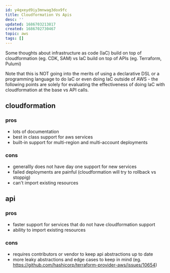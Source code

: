 ```yaml
---
id: y4qxeyd9iy3mnwag3dox9fc
title: Cloudformation Vs Apis
desc: ''
updated: 1686703213817
created: 1686702730467
topic: aws
tags: []
---
```


Some thoughts about infrastructure as code (IaC) build on top of cloudformation (eg. CDK, SAM) vs IaC build on top of APIs (eg. Terraform, Pulumi)

Note that this is NOT going into the merits of using a declarative DSL or a programming language to do IaC or even doing IaC outside of AWS - the following points are solely for evaluating the effectiveness of doing IaC with cloudformation at the base vs API calls. 

## cloudformation 

### pros
- lots of documentation
- best in class support for aws services
- built-in support for multi-region and multi-account deployments 

### cons
- generallly does not have day one support for new services 
- failed deployments are painful (cloudformation will try to rollback vs stoppig)
- can't import existing resources

## api 

### pros
- faster support for services that do not have cloudformation support
- ability to import existing resources

### cons
- requires contributors or vendor to keep api abstractions up to date
- more leaky abstractions and edge cases to keep in mind (eg. https://github.com/hashicorp/terraform-provider-aws/issues/10654)


